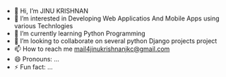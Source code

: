 - 👋 Hi, I’m JINU KRISHNAN
- 👀 I’m interested in Developing Web Applicatios And Mobile Apps using various Technlogies
- 🌱 I’m currently learning Python Programming
- 💞️ I’m looking to collaborate on several python Django projects project
- 📫 How to reach me mail4jinukrishnanjkc@gmail.com
- 😄 Pronouns: ...
- ⚡ Fun fact: ...

<!---
jinugithub2002/jinugithub2002 is a ✨ special ✨ repository because its `README.md` (this file) appears on your GitHub profile.
You can click the Preview link to take a look at your changes.
--->
